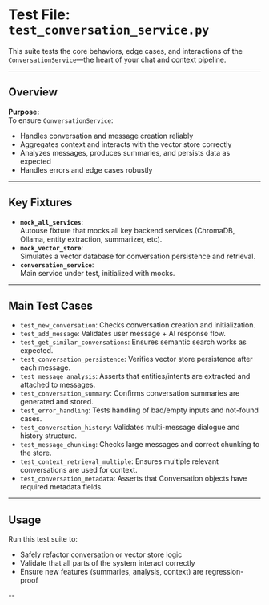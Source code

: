 # Test File: `test_conversation_service.py`

This suite tests the core behaviors, edge cases, and interactions of the `ConversationService`—the heart of your chat and context pipeline.

---

## Overview

**Purpose:**  
To ensure `ConversationService`:
- Handles conversation and message creation reliably
- Aggregates context and interacts with the vector store correctly
- Analyzes messages, produces summaries, and persists data as expected
- Handles errors and edge cases robustly

---

## Key Fixtures

- **`mock_all_services`**:  
  Autouse fixture that mocks all key backend services (ChromaDB, Ollama, entity extraction, summarizer, etc).
- **`mock_vector_store`**:  
  Simulates a vector database for conversation persistence and retrieval.
- **`conversation_service`**:  
  Main service under test, initialized with mocks.

---

## Main Test Cases

- `test_new_conversation`: Checks conversation creation and initialization.
- `test_add_message`: Validates user message + AI response flow.
- `test_get_similar_conversations`: Ensures semantic search works as expected.
- `test_conversation_persistence`: Verifies vector store persistence after each message.
- `test_message_analysis`: Asserts that entities/intents are extracted and attached to messages.
- `test_conversation_summary`: Confirms conversation summaries are generated and stored.
- `test_error_handling`: Tests handling of bad/empty inputs and not-found cases.
- `test_conversation_history`: Validates multi-message dialogue and history structure.
- `test_message_chunking`: Checks large messages and correct chunking to the store.
- `test_context_retrieval_multiple`: Ensures multiple relevant conversations are used for context.
- `test_conversation_metadata`: Asserts that Conversation objects have required metadata fields.

---

## Usage

Run this test suite to:
- Safely refactor conversation or vector store logic
- Validate that all parts of the system interact correctly
- Ensure new features (summaries, analysis, context) are regression-proof

--